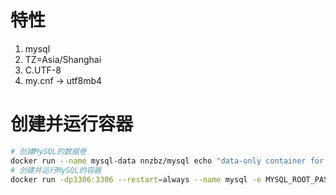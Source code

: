 # 特性

1. mysql
2. TZ=Asia/Shanghai
3. C.UTF-8
4. my.cnf -> utf8mb4

# 创建并运行容器

```sh
# 创建MySQL的数据卷
docker run --name mysql-data nnzbz/mysql echo "data-only container for MySQL"
# 创建并运行MySQL的容器
docker run -dp3306:3306 --restart=always --name mysql -e MYSQL_ROOT_PASSWORD=root --volumes-from mysql-data nnzbz/mysql
```
